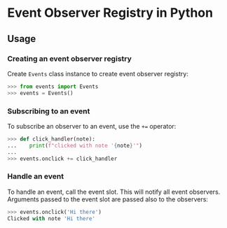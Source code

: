 # Event Observer Registry in Python

## Usage

### Creating an event observer registry

Create `Events` class instance to create event observer registry:

```python
>>> from events import Events
>>> events = Events()
```

### Subscribing to an event

To subscribe an observer to an event, use the `+=` operator:

```python
>>> def click_handler(note):
...    print(f"clicked with note '{note}'")
... 
>>> events.onclick += click_handler
```

### Handle an event

To handle an event, call the event slot. This will notify all event observers. Arguments passed to the event slot are passed also to the observers:

```python
>>> events.onclick('Hi there')
Clicked with note 'Hi there'
```
